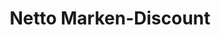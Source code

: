 ---
title: "Netto Marken-Discount"
url: /nienburg-weser/netto-marken-discount-hannoversche-strasse/
shop: Supermarkt
---